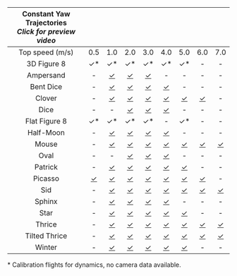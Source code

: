 | Constant Yaw Trajectories<br>*Click for preview video*                                        |||||||||
| :-----------: | :------: | :------: | :------: | :------: | :------: | :------: | :------: | :------: | 
| Top speed (m/s) |   0.5  |   1.0    |   2.0    |   3.0    |   4.0    |   5.0    |   6.0    |   7.0    |
|  3D Figure 8  |    ✓*    |     ✓*   |    ✓*    |    ✓*    |    ✓*    |    ✓*    |    \-    |    \-    |
|   Ampersand   |    \-    | [✓][b10] | [✓][b20] | [✓][b30] |    \-    |    \-    |    \-    |    \-    |
|   Bent Dice   |    \-    | [✓][c10] | [✓][c20] | [✓][c30] | [✓][c40] |    \-    |    \-    |    \-    |
|    Clover     |    \-    | [✓][d10] | [✓][d20] | [✓][d30] | [✓][d40] | [✓][d50] | [✓][d60] |    \-    |
|     Dice      |    \-    |    \-    | [✓][e20] | [✓][e30] | [✓][e40] |    \-    |    \-    |    \-    |
| Flat Figure 8 |    ✓*    |    ✓*    |    ✓*    |    ✓*    |    \-    |    ✓*    |    \-    |    \-    |
|   Half-Moon   |    \-    | [✓][g10] | [✓][g20] | [✓][g30] | [✓][g40] |    \-    |    \-    |    \-    |
|     Mouse     |    \-    | [✓][h10] | [✓][h20] | [✓][h30] | [✓][h40] | [✓][h50] | [✓][h60] | [✓][h70] |
|     Oval      |    \-    |    \-    | [✓][i20] | [✓][i30] | [✓][i40] |    \-    |    \-    |    \-    |
|    Patrick    |    \-    | [✓][j10] | [✓][j20] | [✓][j30] | [✓][j40] | [✓][j50] |    \-    |    \-    |
|    Picasso    | [✓][k05] | [✓][k10] | [✓][k20] | [✓][k30] | [✓][k40] | [✓][k50] | [✓][k60] |    \-    |
|      Sid      |    \-    | [✓][l10] | [✓][l20] | [✓][l30] | [✓][l40] | [✓][l50] | [✓][l60] | [✓][l70] |
|    Sphinx     |    \-    | [✓][m10] | [✓][m20] | [✓][m30] | [✓][m40] |    \-    |    \-    |    \-    |
|     Star      |    \-    | [✓][n10] | [✓][n20] | [✓][n30] | [✓][n40] | [✓][n50] |    \-    |    \-    |
|    Thrice     |    \-    | [✓][o10] | [✓][o20] | [✓][o30] | [✓][o40] | [✓][o50] | [✓][o60] | [✓][o70] |
| Tilted Thrice |    \-    | [✓][p10] | [✓][p20] | [✓][p30] | [✓][p40] | [✓][p50] | [✓][p60] | [✓][p70] |
|    Winter     |    \-    | [✓][q10] | [✓][q20] | [✓][q30] | [✓][q40] | [✓][q50] |    \-    |    \-    |

\* Calibration flights for dynamics, no camera data available.

<!-- Constant yaw trajectory preview links for table -->
[b10]: http://blackbird-dataset.mit.edu/data/ampersand/yawConstant/maxSpeed1p0/videos/
[b20]: http://blackbird-dataset.mit.edu/data/ampersand/yawConstant/maxSpeed2p0/videos/
[b30]: http://blackbird-dataset.mit.edu/data/ampersand/yawConstant/maxSpeed3p0/videos/

[c10]: http://blackbird-dataset.mit.edu/data/bentDice/yawConstant/maxSpeed1p0/videos/
[c20]: http://blackbird-dataset.mit.edu/data/bentDice/yawConstant/maxSpeed2p0/videos/
[c30]: http://blackbird-dataset.mit.edu/data/bentDice/yawConstant/maxSpeed3p0/videos/
[c40]: http://blackbird-dataset.mit.edu/data/bentDice/yawConstant/maxSpeed4p0/videos/

[d10]: http://blackbird-dataset.mit.edu/data/clover/yawConstant/maxSpeed1p0/videos/
[d20]: http://blackbird-dataset.mit.edu/data/clover/yawConstant/maxSpeed2p0/videos/
[d30]: http://blackbird-dataset.mit.edu/data/clover/yawConstant/maxSpeed3p0/videos/
[d40]: http://blackbird-dataset.mit.edu/data/clover/yawConstant/maxSpeed4p0/videos/
[d50]: http://blackbird-dataset.mit.edu/data/clover/yawConstant/maxSpeed5p0/videos/
[d60]: http://blackbird-dataset.mit.edu/data/clover/yawConstant/maxSpeed6p0/videos/

[e10]: http://blackbird-dataset.mit.edu/data/dice/yawConstant/maxSpeed1p0/videos/
[e20]: http://blackbird-dataset.mit.edu/data/dice/yawConstant/maxSpeed2p0/videos/
[e30]: http://blackbird-dataset.mit.edu/data/dice/yawConstant/maxSpeed3p0/videos/
[e40]: http://blackbird-dataset.mit.edu/data/dice/yawConstant/maxSpeed4p0/videos/

[g10]: http://blackbird-dataset.mit.edu/data/halfMoon/yawConstant/maxSpeed1p0/videos/
[g20]: http://blackbird-dataset.mit.edu/data/halfMoon/yawConstant/maxSpeed2p0/videos/
[g30]: http://blackbird-dataset.mit.edu/data/halfMoon/yawConstant/maxSpeed3p0/videos/
[g40]: http://blackbird-dataset.mit.edu/data/halfMoon/yawConstant/maxSpeed4p0/videos/

[h10]: http://blackbird-dataset.mit.edu/data/mouse/yawConstant/maxSpeed1p0/videos/
[h20]: http://blackbird-dataset.mit.edu/data/mouse/yawConstant/maxSpeed2p0/videos/
[h30]: http://blackbird-dataset.mit.edu/data/mouse/yawConstant/maxSpeed3p0/videos/
[h40]: http://blackbird-dataset.mit.edu/data/mouse/yawConstant/maxSpeed4p0/videos/
[h50]: http://blackbird-dataset.mit.edu/data/mouse/yawConstant/maxSpeed5p0/videos/
[h60]: http://blackbird-dataset.mit.edu/data/mouse/yawConstant/maxSpeed6p0/videos/
[h70]: http://blackbird-dataset.mit.edu/data/mouse/yawConstant/maxSpeed7p0/videos/

[i20]: http://blackbird-dataset.mit.edu/data/oval/yawConstant/maxSpeed2p0/videos/
[i30]: http://blackbird-dataset.mit.edu/data/oval/yawConstant/maxSpeed3p0/videos/
[i40]: http://blackbird-dataset.mit.edu/data/oval/yawConstant/maxSpeed4p0/videos/

[j10]: http://blackbird-dataset.mit.edu/data/patrick/yawConstant/maxSpeed1p0/videos/
[j20]: http://blackbird-dataset.mit.edu/data/patrick/yawConstant/maxSpeed2p0/videos/
[j30]: http://blackbird-dataset.mit.edu/data/patrick/yawConstant/maxSpeed3p0/videos/
[j40]: http://blackbird-dataset.mit.edu/data/patrick/yawConstant/maxSpeed4p0/videos/
[j50]: http://blackbird-dataset.mit.edu/data/patrick/yawConstant/maxSpeed5p0/videos/

[k05]: http://blackbird-dataset.mit.edu/data/picasso/yawConstant/maxSpeed0p5/videos/
[k10]: http://blackbird-dataset.mit.edu/data/picasso/yawConstant/maxSpeed1p0/videos/
[k20]: http://blackbird-dataset.mit.edu/data/picasso/yawConstant/maxSpeed2p0/videos/
[k30]: http://blackbird-dataset.mit.edu/data/picasso/yawConstant/maxSpeed3p0/videos/
[k40]: http://blackbird-dataset.mit.edu/data/picasso/yawConstant/maxSpeed4p0/videos/
[k50]: http://blackbird-dataset.mit.edu/data/picasso/yawConstant/maxSpeed5p0/videos/
[k60]: http://blackbird-dataset.mit.edu/data/picasso/yawConstant/maxSpeed6p0/videos/

[l10]: http://blackbird-dataset.mit.edu/data/sid/yawConstant/maxSpeed1p0/videos/
[l20]: http://blackbird-dataset.mit.edu/data/sid/yawConstant/maxSpeed2p0/videos/
[l30]: http://blackbird-dataset.mit.edu/data/sid/yawConstant/maxSpeed3p0/videos/
[l40]: http://blackbird-dataset.mit.edu/data/sid/yawConstant/maxSpeed4p0/videos/
[l50]: http://blackbird-dataset.mit.edu/data/sid/yawConstant/maxSpeed5p0/videos/
[l60]: http://blackbird-dataset.mit.edu/data/sid/yawConstant/maxSpeed6p0/videos/
[l70]: http://blackbird-dataset.mit.edu/data/sid/yawConstant/maxSpeed7p0/videos/

[m10]: http://blackbird-dataset.mit.edu/data/sphinx/yawConstant/maxSpeed1p0/videos/
[m20]: http://blackbird-dataset.mit.edu/data/sphinx/yawConstant/maxSpeed2p0/videos/
[m30]: http://blackbird-dataset.mit.edu/data/sphinx/yawConstant/maxSpeed3p0/videos/
[m40]: http://blackbird-dataset.mit.edu/data/sphinx/yawConstant/maxSpeed4p0/videos/

[n10]: http://blackbird-dataset.mit.edu/data/star/yawConstant/maxSpeed1p0/videos/
[n20]: http://blackbird-dataset.mit.edu/data/star/yawConstant/maxSpeed2p0/videos/
[n30]: http://blackbird-dataset.mit.edu/data/star/yawConstant/maxSpeed3p0/videos/
[n40]: http://blackbird-dataset.mit.edu/data/star/yawConstant/maxSpeed4p0/videos/
[n50]: http://blackbird-dataset.mit.edu/data/star/yawConstant/maxSpeed5p0/videos/

[o10]: http://blackbird-dataset.mit.edu/data/thrice/yawConstant/maxSpeed1p0/videos/
[o20]: http://blackbird-dataset.mit.edu/data/thrice/yawConstant/maxSpeed2p0/videos/
[o30]: http://blackbird-dataset.mit.edu/data/thrice/yawConstant/maxSpeed3p0/videos/
[o40]: http://blackbird-dataset.mit.edu/data/thrice/yawConstant/maxSpeed4p0/videos/
[o50]: http://blackbird-dataset.mit.edu/data/thrice/yawConstant/maxSpeed5p0/videos/
[o60]: http://blackbird-dataset.mit.edu/data/thrice/yawConstant/maxSpeed6p0/videos/
[o70]: http://blackbird-dataset.mit.edu/data/thrice/yawConstant/maxSpeed7p0/videos/

[p10]: http://blackbird-dataset.mit.edu/data/tiltedThrice/yawConstant/maxSpeed1p0/videos/
[p20]: http://blackbird-dataset.mit.edu/data/tiltedThrice/yawConstant/maxSpeed2p0/videos/
[p30]: http://blackbird-dataset.mit.edu/data/tiltedThrice/yawConstant/maxSpeed3p0/videos/
[p40]: http://blackbird-dataset.mit.edu/data/tiltedThrice/yawConstant/maxSpeed4p0/videos/
[p50]: http://blackbird-dataset.mit.edu/data/tiltedThrice/yawConstant/maxSpeed5p0/videos/
[p60]: http://blackbird-dataset.mit.edu/data/tiltedThrice/yawConstant/maxSpeed6p0/videos/
[p70]: http://blackbird-dataset.mit.edu/data/tiltedThrice/yawConstant/maxSpeed7p0/videos/

[q10]: http://blackbird-dataset.mit.edu/data/winter/yawConstant/maxSpeed1p0/videos/
[q20]: http://blackbird-dataset.mit.edu/data/winter/yawConstant/maxSpeed2p0/videos/
[q30]: http://blackbird-dataset.mit.edu/data/winter/yawConstant/maxSpeed3p0/videos/
[q40]: http://blackbird-dataset.mit.edu/data/winter/yawConstant/maxSpeed4p0/videos/
[q50]: http://blackbird-dataset.mit.edu/data/winter/yawConstant/maxSpeed5p0/videos/
